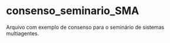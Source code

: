 # consenso_seminario_SMA
 Arquivo com exemplo de consenso para o seminário de sistemas multiagentes.
